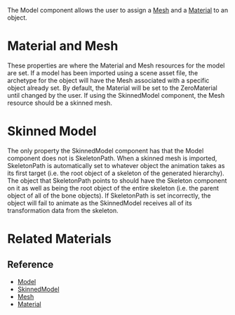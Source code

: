 The Model component allows the user to assign a [Mesh](https://github.com/ArendDanielek/ZeroDocsTest/blob/master/code_reference/class_reference/mesh.markdown) and a [ Material](https://github.com/ArendDanielek/ZeroDocsTest/blob/master/zero_editor_documentation/zeromanual/graphics/materials/materials_overview.markdown) to an object.

 # Material and Mesh

These properties are where the Material and Mesh resources for the model are set. If a model has been imported using a scene asset file,  the archetype for the object will have the Mesh associated with a specific object already set. By default, the Material will be set to the ZeroMaterial until changed by the user.  If using the SkinnedModel component, the Mesh resource should be a skinned mesh. 

 # Skinned Model

The only property the SkinnedModel component has that the Model component does not is SkeletonPath. When a skinned mesh is imported, SkeletonPath is automatically set to whatever object the animation takes as its first target (i.e. the root object of a skeleton of the generated hierarchy).  The object that SkeletonPath points to should have the Skeleton component on it as well as being the root object of the entire skeleton (i.e. the parent object of all of the bone objects). If SkeletonPath is set incorrectly, the object will fail to animate as the SkinnedModel receives all of its transformation data from the skeleton.

 # Related Materials
 ## Reference
- [Model](https://github.com/ArendDanielek/ZeroDocsTest/blob/master/zero_editor_documentation/code_reference/class_reference/model.markdown)
- [SkinnedModel](https://github.com/ArendDanielek/ZeroDocsTest/blob/master/zero_editor_documentation/code_reference/class_reference/skinnedmodel.markdown)
- [Mesh](https://github.com/ArendDanielek/ZeroDocsTest/blob/master/zero_editor_documentation/code_reference/class_reference/mesh.markdown)
- [Material](https://github.com/ArendDanielek/ZeroDocsTest/blob/master/zero_editor_documentation/code_reference/class_reference/material.markdown)
 
  
  
  
  
  
  
  

 